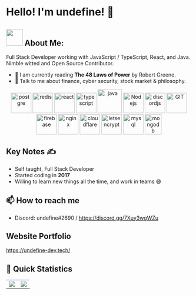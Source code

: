 # Hello! I'm undefine! 👋 <img src="https://komarev.com/ghpvc/?username=oadpoaw" alt="" align="center" />

## <img src="https://github.com/TheDudeThatCode/TheDudeThatCode/blob/master/Assets/Developer.gif" width="45px"> About Me:
Full Stack Developer working with JavaScript / TypeScript, React, and Java. Nimble witted and Open Source Contributor.
- 📖 I am currently reading **The 48 Laws of Power** by Robert Greene.
- 💬 Talk to me about finance, cyber security, stock market & philosophy.

<p align="center">
      <img src="https://www.vectorlogo.zone/logos/postgresql/postgresql-icon.svg" alt="postgre" width="55" height="55"/>
      <img src="https://www.vectorlogo.zone/logos/redis/redis-icon.svg" alt="redis" width="55" height="55"/>
      <img src="https://www.vectorlogo.zone/logos/reactjs/reactjs-icon.svg" alt="react" width="55" height="55"/> 
      <img src="https://www.vectorlogo.zone/logos/typescriptlang/typescriptlang-icon.svg" alt="typescript" width="55" height="55"/>
      <img src="https://www.vectorlogo.zone/logos/java/java-icon.svg" alt="java" width="65" height="65"/> 
      <img src="https://www.vectorlogo.zone/logos/nodejs/nodejs-icon.svg" alt="Nodejs" width="55" height="55"/> 
      <img src="https://www.vectorlogo.zone/logos/js_discord/js_discord-icon.svg" alt="discordjs" width="55" height="55"/>
      <img src="https://www.vectorlogo.zone/logos/git-scm/git-scm-icon.svg" alt="GIT" width="55" height="55"/> 
      <img src="https://www.vectorlogo.zone/logos/firebase/firebase-icon.svg" alt="firebase" width="55" height="55"/> 
      <img src="https://www.vectorlogo.zone/logos/nginx/nginx-icon.svg" alt="nginx" width="55" height="55"/> 
      <img src="https://www.vectorlogo.zone/logos/cloudflare/cloudflare-icon.svg" alt="cloudflare" width="55" height="55"/> 
      <img src="https://www.vectorlogo.zone/logos/letsencrypt/letsencrypt-icon.svg" alt="letsencrypt" width="55" height="55"/>
      <img src="https://www.vectorlogo.zone/logos/mysql/mysql-icon.svg" alt="mysql" width="55" height="55"/>
      <img src="https://www.vectorlogo.zone/logos/mongodb/mongodb-icon.svg" alt="mongodb" width="45" height="55"/>
</p>

## Key Notes ✍️

- Self taught, Full Stack Developer
- Started coding in **2017**
- Willing to learn new things all the time, and work in teams 😄

## 📫 How to reach me

- Discord: undefine#2690 / https://discord.gg/7Xuy3wgWZu

## Website Portfolio

https://undefine-dev.tech/

## 👀 Quick Statistics

<table>
  <tr>
    <td align="center" style="padding=0;width=50%;">
      <img align="center" style="padding=0;" src="https://github-readme-stats.vercel.app/api/?username=oadpoaw&show_icons=true&title_color=4F8CC9&text_color=9f9f9f&bg_color=151515&hide_border=true&icon_color=4F8CC9&hide_title=true&count_private=true" />
    </td>
    <td align="center" style="padding=0;width=50%;">
      <img align="center" style="padding=0;" src="https://github-readme-stats.vercel.app/api/top-langs/?username=oadpoaw&layout=compact&title_color=4F8CC9&text_color=9f9f9f&bg_color=151515&hide_border=true&icon_color=4F8CC9&hide=visual%20basic&count_private=true" />
    </td>
  </tr>
</table>









